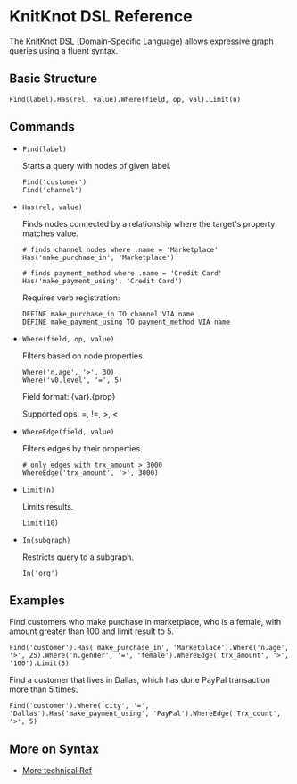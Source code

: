 # KnitKnot DSL Reference

The KnitKnot DSL (Domain-Specific Language) allows expressive graph queries using a fluent syntax.

## Basic Structure
```text
Find(label).Has(rel, value).Where(field, op, val).Limit(n)
```

## Commands 
- `Find(label) `

    Starts a query with nodes of given label. 
    ```
    Find('customer')
    Find('channel')
    ```

- `Has(rel, value) `

    Finds nodes connected by a relationship where the target's property matches value. 
    ```
    # finds channel nodes where .name = 'Marketplace'
    Has('make_purchase_in', 'Marketplace') 

    # finds payment_method where .name = 'Credit Card'
    Has('make_payment_using', 'Credit Card')    
    ```
    Requires verb registration: 
    ```
    DEFINE make_purchase_in TO channel VIA name
    DEFINE make_payment_using TO payment_method VIA name
    ```

- `Where(field, op, value) `

    Filters based on node properties. 
    ```
    Where('n.age', '>', 30)
    Where('v0.level', '=', 5)
    ```
    Field format: {var}.{prop} 
    
    Supported ops: =, !=, >, < 

- `WhereEdge(field, value) `

    Filters edges by their properties. 
    ```
    # only edges with trx_amount > 3000
    WhereEdge('trx_amount', '>', 3000)   
    ```

- `Limit(n) `

    Limits results. 
    ```
    Limit(10)
    ```

- `In(subgraph) `

    Restricts query to a subgraph. 
    ```
    In('org')
    ```

## Examples

Find customers who make purchase in marketplace, who is a female, with amount greater than 100 and limit result to 5.
```
Find('customer').Has('make_purchase_in', 'Marketplace').Where('n.age', '>', 25).Where('n.gender', '=', 'female').WhereEdge('trx_amount', '>', '100').Limit(5)
```

Find a customer that lives in Dallas, which has done PayPal transaction more than 5 times.
```
Find('customer').Where('city', '=', 'Dallas').Has('make_payment_using', 'PayPal').WhereEdge('Trx_count', '>', 5)
```

## More on Syntax
- [More technical Ref](dsl-syntax.md)